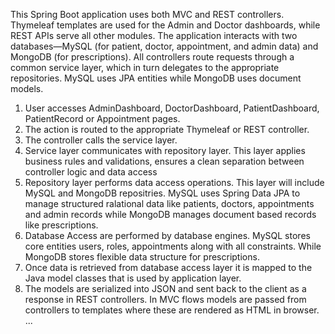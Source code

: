 This Spring Boot application uses both MVC and REST controllers. Thymeleaf templates are used for the Admin and Doctor dashboards, while REST APIs serve all other modules. The application interacts with two databases—MySQL (for patient, doctor, appointment, and admin data) and MongoDB (for prescriptions). All controllers route requests through a common service layer, which in turn delegates to the appropriate repositories. MySQL uses JPA entities while MongoDB uses document models.

1. User accesses AdminDashboard, DoctorDashboard, PatientDashboard, PatientRecord or Appointment pages.
2. The action is routed to the appropriate Thymeleaf or REST controller.
3. The controller calls the service layer.
4. Service layer communicates with repository layer. This layer applies business rules and validations, ensures a clean separation between controller logic and data access 
5. Repository layer performs data access operations. This layer will include MySQL and MongoDB repositries. MySQL uses Spring Data JPA to manage structured ralational data like patients, doctors, appointments and admin records while MongoDB manages document based records like prescriptions.
6. Database Access are performed by database engines. MySQL stores core entities users, roles, appointments along with all constraints. While MongoDB stores flexible data structure for prescriptions.
7. Once data is retrieved from database access layer it is mapped to the Java model classes that is used by application layer.
8. The models are serialized into JSON and sent back to the client as a response in REST controllers. In MVC flows models are passed from controllers to templates where these are rendered as HTML in browser. 
...